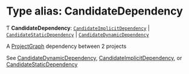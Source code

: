 # Type alias: CandidateDependency

Ƭ **CandidateDependency**: [`CandidateImplicitDependency`](../../devkit/documents/CandidateImplicitDependency) \| [`CandidateStaticDependency`](../../devkit/documents/CandidateStaticDependency) \| [`CandidateDynamicDependency`](../../devkit/documents/CandidateDynamicDependency)

A [ProjectGraph](../../devkit/documents/ProjectGraph) dependency between 2 projects

See [CandidateDynamicDependency](../../devkit/documents/CandidateDynamicDependency), [CandidateImplicitDependency](../../devkit/documents/CandidateImplicitDependency), or [CandidateStaticDependency](../../devkit/documents/CandidateStaticDependency)
